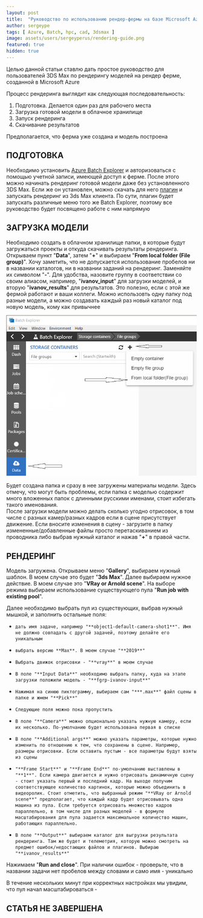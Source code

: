 ```yaml
---
layout: post
title:  "Руководство по использованию рендер-фермы на базе Microsoft Azure"
author: sergeype
tags: [ Azure, Batch, hpc, cad, 3dsmax ]
image: assets/users/sergeyperus/rendering-guide.png
featured: true
hidden: true
---
```


Целью данной статьи ставлю дать простое руководство для пользователей 3DS Max по рендерингу моделей на рендер ферме, созданной в Microsoft Azure

Процесс рендеринга выглядит как следующая последовательность:

1) Подготовка. Делается один раз для рабочего места  
2) Загрузка готовой модели в облачное хранилище  
3) Запуск рендеринга  
4) Скачивание результатов

Предполагается, что ферма уже создана и модель построена

## ПОДГОТОВКА

Необходимо установить [Azure Batch Explorer](https://azure.github.io/BatchExplorer/) и авторизоваться с помощью учетной записи, имеющей доступ к ферме. 
После этого можно начинать рендеринг готовой модели даже без установленного 3DS Max. Если же он установлен, можно скачать для него [плагин](https://github.com/Azure/azure-batch-rendering/tree/master/plugins/3ds-max/) и запускать рендеринг из 3ds Max клиента. По сути, плагин будет запускать различные меню того же Batch Explorer, поэтому все руководство будет посвящено работе с ним напрямую

## ЗАГРУЗКА МОДЕЛИ

Необходимо создать в облачном хранилище папки, в которые будут загружаться проекты и откуда скачивать результаты рендеринга. 
Открываем пункт "**Data**", затем "**+**" и выбираем "**From local folder (File group)**". Хочу заметить, что не допускается использование пробелов ни в названии каталогов, ни в названии заданий на рендеринг. Заменяйте их символом "**-**". Для удобства, назовите группу в соответствии со своим алиасом, например, "**ivanov_input**" для загрузки моделей, и вторую "**ivanov_results**" для результатов. Это полезно, если с этой же фермой работают и ваши коллеги. Можно использовть одну папку под разные модели, а можно создавать каждый раз новый каталог под новую модель, кому как привычнее


![Image](/assets/users/sergeyperus/new-filegroup.png)

Будет создана папка и сразу в нее загружены материалы модели. Здесь отмечу, что могут быть проблемы, если папка с моделью содержит много вложенных папок с длинными русскими именами, стоит избегать такого именования.  
После загрузки модели можно делать сколько угодно отрисовок, в том числе с разных камер/разных кадров если в сцене присутствует движение. Если вносите изменения в сцену - загрузите в папку измененные/добавленные файлы просто перетаскиванием из проводника либо выбрав нужный каталог и нажав "**+**" в правой части.

## РЕНДЕРИНГ

Модель загружена. Открываем меню "**Gallery**", выбираем нужный шаблон. В моем случае это будет "**3ds Max**". Далее выбираем нужное действие. В моем случае это "**VRay or Arnold scene**". На выборе режима выбираем использование существующего пула "**Run job with existing pool**".

Далее необходимо выбрать пул из существующих, выбрав нужный мышкой, и заполнить остальные поля:
*     дать имя задаче, например "**object1-default-camera-shot1**". Имя не должно совпадать с другой задачей, поэтому делайте его уникальным  
*     выбрать версию **Max**. В моем случае "**2019**"  
*     Выбрать движок отрисовки - "**vray**" в моем случае  
*     В поле "**Input Data**" необходимо выбрать папку, куда на этапе загрузки положили модель - "**fgrp-ivanov-input**"  
*     Нажимая на синюю пиктограмму, выбираем сам "***.max**" файл сцены в папке и жмем "**Pick**"  
*     Следующие поля можно пока пропустить  
*     В поле "**Camera**" можно опционально указать нужную камеру, если их несколько. По-умолчанию будет использована первая в списке  
*     В поле "**Additional args**" можно указать параметры, которые нужно изменить по отношению к тем, что сохранены в сцене. Например, размеры отрисовки. Если оставить пустым - все параметры будут взяты из сцены  
*     "**Frame Start**" и "**Frame End**" по-умолчанию выставлены в "**1**". Если камера двигается и нужно отрисовать динамичную сцену - стоит указать первый и последний кадр. На выходе получим соответствующее количество картинок, которые можно объединить в видеоролик. Стоит отметить, что выбранный режим "**VRay or Arnold scene**" предполагает, что каждый кадр будет отрисовывать одна машина из пула. Если требуется отрисовать множество кадров параллельно, в том числе для разных моделей - в формуле масштабирования для пула задается максимальное количество машин, работающих параллельно.  
*     В поле "**Output**" выбираем каталог для выгрузки результата рендеринга. Там же будет и телеметрия, которую можно смотреть на предмет ошибок/недостающих файлов и плагинов. Выбираю "**ivanov_results**"

Нажимаем "**Run and close**". При наличии ошибок - проверьте, что в названии задачи нет пробелов между словами и само имя - уникально

В течение нескольких минут при корректных настройках мы увидим, что пул начал масштабироваться - 

## СТАТЬЯ НЕ ЗАВЕРШЕНА